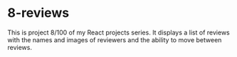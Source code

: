 # 8-reviews
This is project 8/100 of my React projects series. It displays a list of reviews with the names and images of reviewers and the ability to move between reviews.
